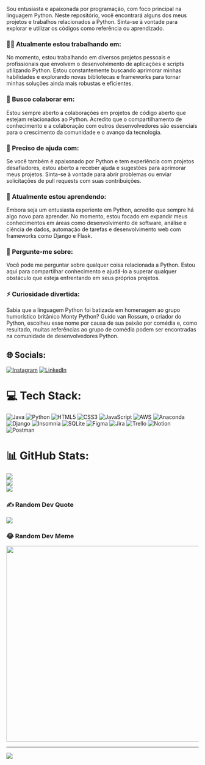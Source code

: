 Sou entusiasta e apaixonada por programação, com foco principal na linguagem Python. Neste repositório, você encontrará alguns dos meus projetos e trabalhos relacionados a Python. Sinta-se à vontade para explorar e utilizar os códigos como referência ou aprendizado.

### 👨‍💻 Atualmente estou trabalhando em:

No momento, estou trabalhando em diversos projetos pessoais e profissionais que envolvem o desenvolvimento de aplicações e scripts utilizando Python. Estou constantemente buscando aprimorar minhas habilidades e explorando novas bibliotecas e frameworks para tornar minhas soluções ainda mais robustas e eficientes.

### 👯 Busco colaborar em:

Estou sempre aberto a colaborações em projetos de código aberto que estejam relacionados ao Python. Acredito que o compartilhamento de conhecimento e a colaboração com outros desenvolvedores são essenciais para o crescimento da comunidade e o avanço da tecnologia.

### 🤝 Preciso de ajuda com:

Se você também é apaixonado por Python e tem experiência com projetos desafiadores, estou aberto a receber ajuda e sugestões para aprimorar meus projetos. Sinta-se à vontade para abrir problemas ou enviar solicitações de pull requests com suas contribuições.

### 🌱 Atualmente estou aprendendo:

Embora seja um entusiasta experiente em Python, acredito que sempre há algo novo para aprender. No momento, estou focado em expandir meus conhecimentos em áreas como desenvolvimento de software, análise e ciência de dados, automação de tarefas e desenvolvimento web com frameworks como Django e Flask.

### 💬 Pergunte-me sobre:

Você pode me perguntar sobre qualquer coisa relacionada a Python. Estou aqui para compartilhar conhecimento e ajudá-lo a superar qualquer obstáculo que esteja enfrentando em seus próprios projetos.

### ⚡ Curiosidade divertida:

Sabia que a linguagem Python foi batizada em homenagem ao grupo humorístico britânico Monty Python? Guido van Rossum, o criador do Python, escolheu esse nome por causa de sua paixão por comédia e, como resultado, muitas referências ao grupo de comédia podem ser encontradas na comunidade de desenvolvedores Python.

## 🌐 Socials:
[![Instagram](https://img.shields.io/badge/Instagram-%23E4405F.svg?logo=Instagram&logoColor=white)](https://instagram.com/https://instagram.com/catideveloper) [![LinkedIn](https://img.shields.io/badge/LinkedIn-%230077B5.svg?logo=linkedin&logoColor=white)](https://linkedin.com/in/https://www.linkedin.com/in/catiane-marinho/) 

# 💻 Tech Stack:
![Java](https://img.shields.io/badge/java-%23ED8B00.svg?style=for-the-badge&logo=java&logoColor=white) ![Python](https://img.shields.io/badge/python-3670A0?style=for-the-badge&logo=python&logoColor=ffdd54) ![HTML5](https://img.shields.io/badge/html5-%23E34F26.svg?style=for-the-badge&logo=html5&logoColor=white) ![CSS3](https://img.shields.io/badge/css3-%231572B6.svg?style=for-the-badge&logo=css3&logoColor=white) ![JavaScript](https://img.shields.io/badge/javascript-%23323330.svg?style=for-the-badge&logo=javascript&logoColor=%23F7DF1E) ![AWS](https://img.shields.io/badge/AWS-%23FF9900.svg?style=for-the-badge&logo=amazon-aws&logoColor=white) ![Anaconda](https://img.shields.io/badge/Anaconda-%2344A833.svg?style=for-the-badge&logo=anaconda&logoColor=white) ![Django](https://img.shields.io/badge/django-%23092E20.svg?style=for-the-badge&logo=django&logoColor=white) ![Insomnia](https://img.shields.io/badge/Insomnia-black?style=for-the-badge&logo=insomnia&logoColor=5849BE) ![SQLite](https://img.shields.io/badge/sqlite-%2307405e.svg?style=for-the-badge&logo=sqlite&logoColor=white) 	![Figma](https://img.shields.io/badge/figma-%23F24E1E.svg?style=for-the-badge&logo=figma&logoColor=white) ![Jira](https://img.shields.io/badge/jira-%230A0FFF.svg?style=for-the-badge&logo=jira&logoColor=white) ![Trello](https://img.shields.io/badge/Trello-%23026AA7.svg?style=for-the-badge&logo=Trello&logoColor=white) ![Notion](https://img.shields.io/badge/Notion-%23000000.svg?style=for-the-badge&logo=notion&logoColor=white) ![Postman](https://img.shields.io/badge/Postman-FF6C37?style=for-the-badge&logo=postman&logoColor=white)
# 📊 GitHub Stats:
![](https://github-readme-stats.vercel.app/api?username=catianemarinho&theme=dark&hide_border=false&include_all_commits=true&count_private=true)<br/>
![](https://github-readme-streak-stats.herokuapp.com/?user=catianemarinho&theme=dark&hide_border=false)<br/>
![](https://github-readme-stats.vercel.app/api/top-langs/?username=catianemarinho&theme=dark&hide_border=false&include_all_commits=true&count_private=true&layout=compact)

### ✍️ Random Dev Quote
![](https://quotes-github-readme.vercel.app/api?type=horizontal&theme=tokyonight)

### 😂 Random Dev Meme
<img src="https://rm.up.railway.app/" width="512px"/>

---
[![](https://visitcount.itsvg.in/api?id=catianemarinho&icon=0&color=9)](https://visitcount.itsvg.in)

<!-- Proudly created with GPRM ( https://gprm.itsvg.in ) -->
